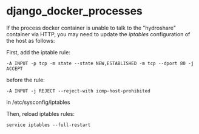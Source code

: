 # django_docker_processes
If the process docker container is unable to talk to the "hydroshare" container via HTTP, you may need to update the *iptables* configuration of the host as follows:

First, add the iptable rule:

    -A INPUT -p tcp -m state --state NEW,ESTABLISHED -m tcp --dport 80 -j ACCEPT

before the rule:

    -A INPUT -j REJECT --reject-with icmp-host-prohibited

in /etc/sysconfig/iptables

Then, reload iptables rules:

    service iptables --full-restart
